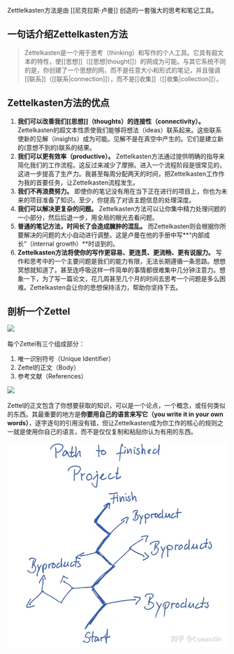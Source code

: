 
Zettlelkasten方法是由 [[尼克拉斯·卢曼]] 创造的一套强大的思考和笔记工具。

## 一句话介绍Zettelkasten方法

> Zettelkasten是一个用于思考（thinking）和写作的个人工具。它具有超文本的特性，使[[思想]]（[[思想|thought]]）的网成为可能。与其它系统不同的是，你创建了一个思想的网，而不是任意大小和形式的笔记，并且强调[[联系]]（[[联系|connection]]），而不是[[收集]]（[[收集|collection]]）。

## Zettelkasten方法的优点
1.  **我们可以改善我们[[思想]]（thoughts）的连接性（connectivity）。** Zettelkasten的超文本性质使我们能够将想法（ideas）联系起来。这些联系使新的见解（insights）成为可能。见解不是在真空中产生的。它们是建立新的(意想不到的)联系的结果。
2.  **我们可以更有效率（productive）。** Zettelkasten方法通过提供明确的指导来简化我们的工作流程。这反过来减少了摩擦。进入一个流程阶段是很常见的，这进一步提高了生产力。我甚至每周分配两天的时间，把Zettelkasten工作作为我的首要任务，让Zettelkasten流程发生。
3.  **我们不再浪费努力。** 即使你的笔记没有用在当下正在进行的项目上，你也为未来的项目准备了知识。至少，你提高了对该主题信息的处理深度。
4.  **我们可以解决更复杂的问题。** Zettelkasten方法可以让你集中精力处理问题的一小部分，然后后退一步，用全局的眼光去看问题。
5.  **普通的笔记方法，时间长了会造成臃肿的混乱。** 而Zettelkasten则会根据你所要解决的问题的大小自动进行调整。这是卢曼在他的手册中写**“内部成长”（internal growth）**时谈到的。
6.  **Zettelkasten方法将使你的写作更容易、更连贯、更流畅、更有说服力。** 写作和思考中的一个主要问题是我们的能力有限，无法长期遵循一条思路。想想冥想就知道了。甚至连呼吸这样一件简单的事情都很难集中几分钟注意力。想象一下，为了写一篇论文，花几周甚至几个月的时间去思考一个问题是多么困难。Zettelkasten会让你的思想保持活力，帮助你坚持下去。

## 剖析一个Zettel

![](v2-b68702336449092598e869eadb1087bd_720w.webp)

每个Zettel有三个组成部分：
1. 唯一识别符号（Unique Identifier）
2. Zettel的正文（Body）
3. 参考文献（References）

![](v2-bec73f1308430c11cd6a891455ed4f79_720w.webp)


Zettel的正文包含了你想要获取的知识，可以是一个论点，一个概念，或任何类似的东西。其最重要的地方是**你要用自己的语言来写它（you write it in your own words）**，逐字逐句的引用没有错，但让Zettelkasten成为你工作的核心的规则之一就是使用你自己的语言，而不是仅仅复制和粘贴你认为有用的东西。


![](01.Attachments/v2-b4a7d9f39ffd98058dd7b4ed1a37c294_720w.webp)